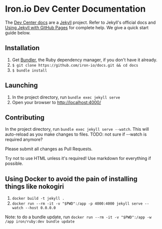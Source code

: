 Iron.io Dev Center Documentation
================================

The [Dev Center docs] are a [Jekyll] project. Refer to Jekyll's official docs and [Using Jekyll with GitHub Pages][1] for complete help. We give a quick start guide below.

[Dev Center docs]: http://dev.iron.io/
[Jekyll]: http://jekyllrb.com/
[1]: https://help.github.com/articles/using-jekyll-with-pages/

Installation
------------

1. Get [Bundler], the Ruby dependency manager, if you don't have it already.
2. `$ git clone https://github.com/iron-io/docs.git && cd docs`
3. `$ bundle install`

[Bundler]: http://bundler.io/

Launching
---------

1. In the project directory, run `bundle exec jekyll serve`
2. Open your browser to <http://localhost:4000/>

Contributing
-----------

In the project directory, run `bundle exec jekyll serve --watch`. This will auto-reload as you make changes to files.
TODO: not sure if --watch is required anymore?

Please submit all changes as Pull Requests. 

Try not to use HTML unless it's required!  Use markdown for everything if possible. 


## Using Docker to avoid the pain of installing things like nokogiri

1. `docker build -t jekyll .`
1. `docker run --rm -it -v "$PWD":/app -p 4000:4000 jekyll serve --watch --host 0.0.0.0`

Note: to do a bundle update, run `docker run --rm -it -v "$PWD":/app -w /app iron/ruby:dev bundle update`
